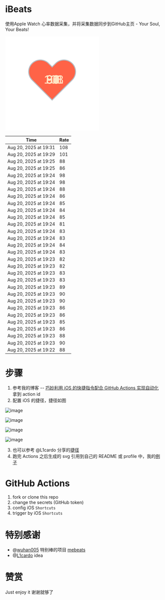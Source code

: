 # iBeats
使用Apple Watch 心率数据采集，并将采集数据同步到GitHub主页 - Your Soul, Your Beats!

![](./files/heart.svg)

<!--START_SECTION:my_heart_rate-->
| Time | Rate | 
 | ---- | ---- | 
| Aug 20, 2025 at 19:31 | 108 |
| Aug 20, 2025 at 19:29 | 101 |
| Aug 20, 2025 at 19:25 | 88 |
| Aug 20, 2025 at 19:25 | 86 |
| Aug 20, 2025 at 19:24 | 98 |
| Aug 20, 2025 at 19:24 | 98 |
| Aug 20, 2025 at 19:24 | 88 |
| Aug 20, 2025 at 19:24 | 86 |
| Aug 20, 2025 at 19:24 | 85 |
| Aug 20, 2025 at 19:24 | 84 |
| Aug 20, 2025 at 19:24 | 85 |
| Aug 20, 2025 at 19:24 | 81 |
| Aug 20, 2025 at 19:24 | 83 |
| Aug 20, 2025 at 19:24 | 83 |
| Aug 20, 2025 at 19:24 | 84 |
| Aug 20, 2025 at 19:24 | 83 |
| Aug 20, 2025 at 19:23 | 82 |
| Aug 20, 2025 at 19:23 | 82 |
| Aug 20, 2025 at 19:23 | 83 |
| Aug 20, 2025 at 19:23 | 83 |
| Aug 20, 2025 at 19:23 | 89 |
| Aug 20, 2025 at 19:23 | 90 |
| Aug 20, 2025 at 19:23 | 90 |
| Aug 20, 2025 at 19:23 | 86 |
| Aug 20, 2025 at 19:23 | 86 |
| Aug 20, 2025 at 19:23 | 85 |
| Aug 20, 2025 at 19:23 | 86 |
| Aug 20, 2025 at 19:23 | 88 |
| Aug 20, 2025 at 19:23 | 90 |
| Aug 20, 2025 at 19:22 | 88 |

<!--END_SECTION:my_heart_rate-->

# 步骤
1. 参考我的博客 -- [巧妙利用 iOS 的快捷指令配合 GitHub Actions 实现自动化](https://github.com/yihong0618/gitblog/issues/198) 拿到 action id
2. 配置 iOS 的捷径，捷径如图

![image](https://user-images.githubusercontent.com/15976103/122154218-0db0b480-ce97-11eb-93bb-5aec07c558dc.png)

![image](https://user-images.githubusercontent.com/15976103/122154236-186b4980-ce97-11eb-8e4b-70551a0391ae.png)

![image](https://user-images.githubusercontent.com/15976103/122154268-2d47dd00-ce97-11eb-902e-3acf292265a9.png)

![image](https://user-images.githubusercontent.com/15976103/122174055-fa144680-ceb4-11eb-9be2-3eb83cd516f7.png)

3. 也可以参考 @L1cardo 分享的[捷径](https://www.icloud.com/shortcuts/6ab6047b459c41ad822ad6b94b1c03d4)
4. 跑完 Actions 之后生成的 svg 引用到自己的 README 或 profile 中，我的[例子](https://github.com/yihong0618) 

# GitHub Actions

1. fork or clone this repo
2. change the secrets (GitHub token)
3. config iOS `Shortcuts` 
4. trigger by iOS `Shortcuts`

# 特别感谢
- @[wuhan005](https://github.com/wuhan005) 特别棒的项目 [mebeats](https://github.com/wuhan005/mebeats)
- @[L1cardo](https://github.com/L1cardo) idea

# 赞赏
Just enjoy it
谢谢就够了
